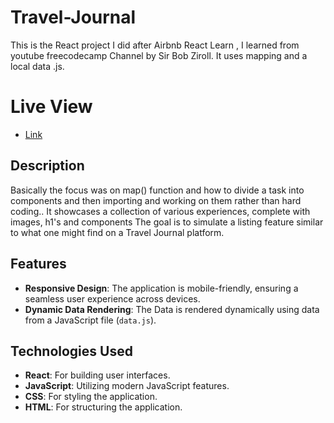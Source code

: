 # Travel-Journal
This is the React project I did after Airbnb React Learn , I learned from youtube freecodecamp Channel by Sir Bob Ziroll. It uses mapping and a local data .js.

# Live View

- [Link](https://abbinendra.github.io/Travel-Journal/)

## Description

Basically the focus was on map() function and how to divide a task into components and then importing and working on them rather than hard coding.. 
It showcases a collection of various experiences, complete with images, h1's and components
The goal is to simulate a listing feature similar to what one might find on a Travel Journal platform.

## Features

- **Responsive Design**: The application is mobile-friendly, ensuring a seamless user experience across devices.
- **Dynamic Data Rendering**: The Data is rendered dynamically using data from a JavaScript file (`data.js`).

## Technologies Used

- **React**: For building user interfaces.
- **JavaScript**: Utilizing modern JavaScript features.
- **CSS**: For styling the application.
- **HTML**: For structuring the application.


